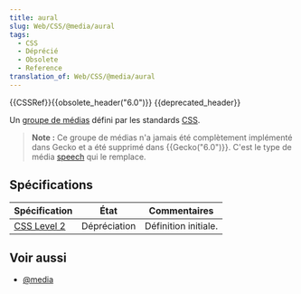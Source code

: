 ```yaml
---
title: aural
slug: Web/CSS/@media/aural
tags:
  - CSS
  - Déprécié
  - Obsolete
  - Reference
translation_of: Web/CSS/@media/aural
---
```

{{CSSRef}}{{obsolete_header("6.0")}} {{deprecated_header}}

Un [groupe de médias](/fr/docs/Web/CSS/@media#Groupes_de_médias) défini par les standards [CSS](/fr/docs/Web/CSS).

> **Note :** Ce groupe de médias n'a jamais été complètement implémenté dans Gecko et a été supprimé dans {{Gecko("6.0")}}. C'est le type de média [speech](/fr/docs/Web/CSS/@media#speech) qui le remplace.

## Spécifications

| Spécification                                              | État         | Commentaires         |
| ---------------------------------------------------------- | ------------ | -------------------- |
| [CSS Level 2](https://www.w3.org/TR/CSS2/aural.html#q19.0) | Dépréciation | Définition initiale. |

## Voir aussi

- [@media](/fr/docs/Web/CSS/@media)
